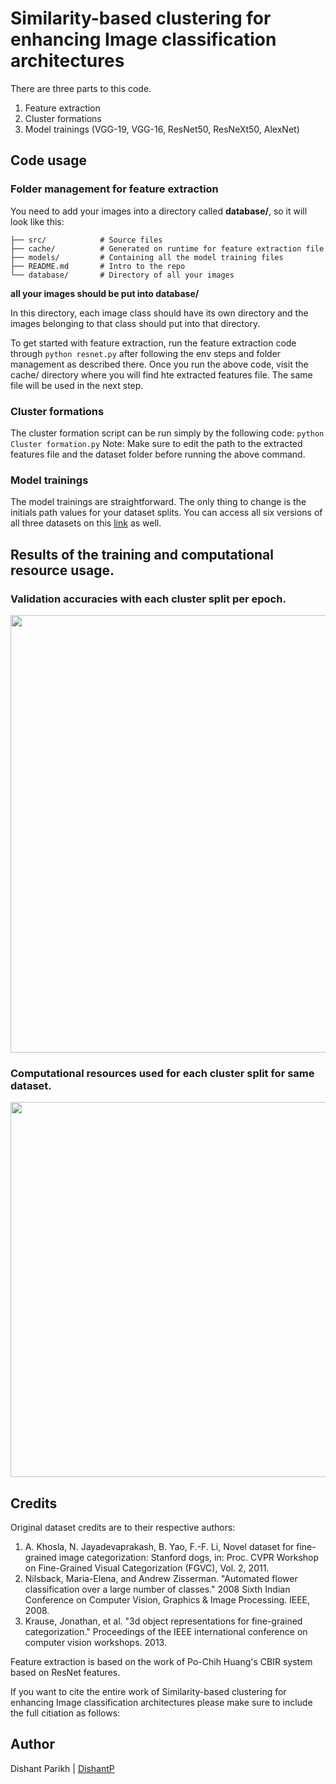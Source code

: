 # Similarity-based clustering for enhancing Image classification architectures

There are three parts to this code.
1. Feature extraction
2. Cluster formations
3. Model trainings (VGG-19, VGG-16, ResNet50, ResNeXt50, AlexNet)

## Code usage

### Folder management for feature extraction
You need to add your images into a directory called __database/__, so it will look like this:

    ├── src/            # Source files
    ├── cache/          # Generated on runtime for feature extraction file
    ├── models/         # Containing all the model training files
    ├── README.md       # Intro to the repo
    └── database/       # Directory of all your images

__all your images should be put into database/__

In this directory, each image class should have its own directory and the images belonging to that class should put into that directory.

To get started with feature extraction, run the feature extraction code through ```python resnet.py``` after following the env steps and folder management as described there. 
Once you run the above code, visit the cache/ directory where you will find hte extracted features file. The same file will be used in the next step.

### Cluster formations
The cluster formation script can be run simply by the following code:
```python Cluster formation.py```
Note: Make sure to edit the path to the extracted features file and the dataset folder before running the above command.

### Model trainings

The model trainings are straightforward. The only thing to change is the initials path values for your dataset splits. You can access all six versions of all three datasets on this [link](https://bit.ly/SBC-ICA-dataset-splits) as well. 

## Results of the training and computational resource usage.

### Validation accuracies with each cluster split per epoch.
<img src="/images/Val-sbcica-1.png" width="700">

### Computational resources used for each cluster split for same dataset.
<img src="/images/resources-sbcica-1.png" width="600">

## Credits

Original dataset credits are to their respective authors:
1. A. Khosla, N. Jayadevaprakash, B. Yao, F.-F. Li, Novel dataset for fine-grained image categorization: Stanford dogs, in: Proc. CVPR Workshop
on Fine-Grained Visual Categorization (FGVC), Vol. 2, 2011.
2. Nilsback, Maria-Elena, and Andrew Zisserman. "Automated flower classification over a large number of classes." 2008 Sixth Indian Conference on Computer Vision, Graphics & Image Processing. IEEE, 2008.
3. Krause, Jonathan, et al. "3d object representations for fine-grained categorization." Proceedings of the IEEE international conference on computer vision workshops. 2013.

Feature extraction is based on the work of Po-Chih Huang's CBIR system based on ResNet features.

If you want to cite the entire work of Similarity-based clustering for enhancing Image classification architectures please make sure to include the full citiation as follows:

## Author
Dishant Parikh | [DishantP](https://github.com/Dishant-P)
